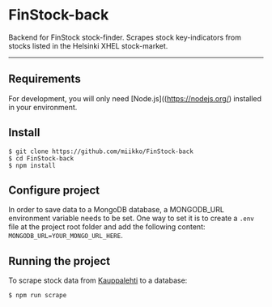 # FinStock-back

Backend for FinStock stock-finder. Scrapes stock key-indicators from stocks listed in the Helsinki XHEL stock-market.

---
## Requirements

For development, you will only need [Node.js]((https://nodejs.org/) installed in your environment.

## Install

    $ git clone https://github.com/miikko/FinStock-back
    $ cd FinStock-back
    $ npm install

## Configure project

In order to save data to a MongoDB database, a MONGODB_URL environment variable needs to be set. One way to set it is to create a `.env` file at the project root folder and add the following content: `MONGODB_URL=YOUR_MONGO_URL_HERE`.

## Running the project

To scrape stock data from [Kauppalehti](https://www.kauppalehti.fi/porssi/kurssit/XHEL) to a database:

```
$ npm run scrape
 ```